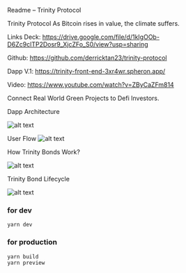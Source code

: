 
Readme – Trinity Protocol

 Trinity Protocol 
As Bitcoin rises in value, the climate suffers. 



Links
Deck:  https://drive.google.com/file/d/1kIgOOb-D6Zc9clTP2Dosr9_XjcZFo_S0/view?usp=sharing

Github:  https://github.com/derricktan23/trinity-protocol

Dapp V.1: https://trinity-front-end-3xr4wr.spheron.app/

Video:  https://www.youtube.com/watch?v=ZByCaZFm814




Connect Real World Green Projects to Defi Investors. 
 
 
 

  
Dapp Architecture

![alt text](https://user-images.githubusercontent.com/108317502/180595305-de19a63c-c2b0-4df0-a510-fbb357b8ca14.png)
 

User Flow
![alt text](https://user-images.githubusercontent.com/108317502/180595308-884050bc-8d9d-4d9c-86c2-a01e0647dea8.png)

 

How Trinity Bonds Work?

 ![alt text](https://user-images.githubusercontent.com/108317502/180595310-3e53bed6-1c94-4463-8c8c-d26a3b65145b.png)



Trinity Bond Lifecycle
 
![alt text](https://user-images.githubusercontent.com/108317502/180595312-17664a2f-2e5f-4a42-9803-75a7c5bac108.png)




### for dev
```
yarn dev
```

### for production
```
yarn build
yarn preview
```
